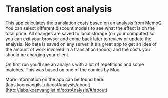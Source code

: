 # Translation cost analysis

This app calculates the translation costs based on an analysis from MemoQ. You can select different discount models to see what the effect is on the total price. All changes are saved to local storage (on your computer) so you can exit your browser and come back later to review or update the analysis. No data is saved on any server. It's a great app to get an idea of the amount of work involved in a translation (hours) and the costs you should be charging your client.

On first run you'll see an analysis with a lot of repetitions and some matches. This was based on one of the comics by Mox.

More information on the app can be found here: [labs.koenvangilst.nl/costAnalysis/about] (http://labs.koenvangilst.nl/costAnalysis/#/about)

